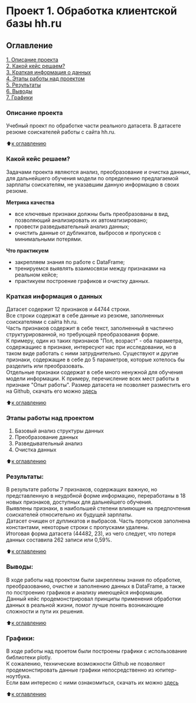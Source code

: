 # Проект 1. Обработка клиентской базы hh.ru

## Оглавление  
[1. Описание проекта](README.md#Описание-проекта)  
[2. Какой кейс решаем?](README.md#Какой-кейс-решаем)  
[3. Краткая информация о данных](README.md#Краткая-информация-о-данных)  
[4. Этапы работы над проектом](README.md#Этапы-работы-над-проектом)  
[5. Результаты](README.md#Результаты)    
[6. Выводы](README.md#Выводы)    
[7. Графики](README.md#Графики)

### Описание проекта    
Учебный проект по обработке части реального датасета. В датасете резюме соискателей работы с сайта hh.ru.

:arrow_up:[к оглавлению](README.md#Оглавление)


### Какой кейс решаем?    
Задачами проекта являются анализ, преобразование и очистка данных, для дальнейшего обучения модели по определению предлагаемой зарплаты соискателям, не указавшим данную информацию в своих резюме.

**Метрика качества**     
- все ключевые признаки должны быть преобразованы в вид, позволяющий анализировать их автоматизировано;
- провести разведывательный анализ данных;
- очистить данные от дубликатов, выбросов и пропусков с минимальными потерями.

**Что практикуем**     
- закрепляем знания по работе с DataFrame;
- тренируемся выявлять взаимосвязи между признаками на реальном кейсе;
- практикуем построение графиков и очистку данных.


### Краткая информация о данных
Датасет содержит 12 признаков и 44744 строки.    
Все строки содержат в себе данные из резюме, заполненных соискателями с сайта hh.ru.    
Часть признаков содержит в себе текст, заполненный в частично структурированной, но требующей преобразования форме.    
К примеру, один из таких признаков "Пол, возраст" - оба параметра, содержащиес в признаке, интересуют нас при исследовании, но в таком виде работать с ними затруднительно.
Существуют и другие признаки, содержащие в себе до 5 параметров, которые хотелось бы разделить или преобразовать.    
Отдельные признаки содержат в себе много ненужной для обучения модели информации. К примеру, перечисление всех мест работы в признаке "Опыт работы".
Размер датасета не позволяет разместить его на Github, скачать его можно [здесь](https://drive.google.com/drive/u/0/folders/1pbkEeoGe9Na8RrMf8r2gE0KwNmytSo8J)
  
:arrow_up:[к оглавлению](README.md#Оглавление)


### Этапы работы над проектом  
1. Базовый анализ структуры данных
2. Преобразование данных
3. Разведывательный анализ
4. Очистка данных
  
:arrow_up:[к оглавлению](README.md#Оглавление)


### Результаты:  
В результате работы 7 признаков, содержащих важную, но представленную в неудобной форме информацию, переработаны в 18 новых признаков, доступных для дальнейшего обучения.    
Выявлены признаки, в наибольшей степени влияющие на предпочтения соискателей относительно их будущей зарплаты.    
Датасет очищен от дупликатов и выбрасов. Часть пропусков заполнена константами, некоторые строки с пропусками удалены.    
Итоговая форма датасета (44482, 23), из чего следует, что потеря данных составила 262 записи или 0,59%.    

:arrow_up:[к оглавлению](README.md#Оглавление)


### Выводы:  
В ходе работы над проектом были закреплены знания по обработке, преобразованию, очистке и заполнению данных в DataFrame, а также по построению графиков и анализу имеющейся информации.    
Данный кейс продемонстрировал принципы применения обработки данных в реальной жизни, помог лучше понять возникающие сложности и пути их решения.    
  
:arrow_up:[к оглавлению](README.md#Оглавление)



### Графики:
В ходе работы над проетом были построены графики с использование библиотеки plotly.     
К сожалению, технические возможности Github не позволяют продемонстировать данные графики непосредственно из юпитер-ноутбука.    
Если вам интересно с ними ознакомиться, скачать их можно [здесь](https://github.com/AndKober/Project_1/tree/master/plotly)

:arrow_up:[к оглавлению](README.md#Оглавление)